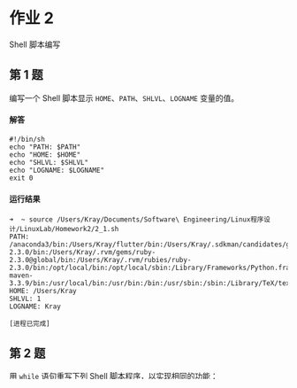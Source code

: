 # 作业 2

Shell 脚本编写

## 第 1 题

编写一个 Shell 脚本显示 `HOME`、`PATH`、`SHLVL`、`LOGNAME` 变量的值。

#### 解答

```
#!/bin/sh
echo "PATH: $PATH"
echo "HOME: $HOME"
echo "SHLVL: $SHLVL"
echo "LOGNAME: $LOGNAME"
exit 0
```

#### 运行结果

```
➜  ~ source /Users/Kray/Documents/Software\ Engineering/Linux程序设计/LinuxLab/Homework2/2_1.sh
PATH: /anaconda3/bin:/Users/Kray/flutter/bin:/Users/Kray/.sdkman/candidates/gradle/current/bin:/Users/Kray/.rvm/gems/ruby-2.3.0/bin:/Users/Kray/.rvm/gems/ruby-2.3.0@global/bin:/Users/Kray/.rvm/rubies/ruby-2.3.0/bin:/opt/local/bin:/opt/local/sbin:/Library/Frameworks/Python.framework/Versions/2.7/bin:/Library/Frameworks/Python.framework/Versions/3.5/bin:/usr/local/maven/apache-maven-3.3.9/bin:/usr/local/bin:/usr/bin:/bin:/usr/sbin:/sbin:/Library/TeX/texbin:/opt/X11/bin:/Library/Frameworks/Mono.framework/Versions/Current/Commands:/usr/local/mysql/bin:/Library/Tomcat/bin:/Users/Kray/.rvm/bin:/Users/Kray/Library/Python/3.5/bin
HOME: /Users/Kray
SHLVL: 1
LOGNAME: Kray

[进程已完成]
```
    
## 第 2 题

用 `while` 语句重写下列 Shell 脚本程序，以实现相同的功能：

```
#!/bin/sh
clear
select item in Continue Finish
do
case “$item” in
        Continue) ;;
        Finish) break ;;
        *) echo “Wrong choice! Please select again!” ;;
esac
done
```

#### 解答

```
#!/bin/sh
clear
echo '1) Continue'
echo '2) Finish'
echo –n '#?'

while read item
do 
	if [ "$item" = "1" ]
	then
		continue
	elif [ "$item" = "2" ]
	then 
		break
	else 
		echo 'Wrong choice! Please select again!'
	fi
done
exit 0
```

#### 运行结果

```
Last login: Fri Mar 16 15:15:02 on ttys000
➜  ~ source /Users/Kray/Documents/Software\ Engineering/Linux程序设计/LinuxLab/Homework2/2_2.sh
1) Continue
2) Finish
–n #?
1
1
1
3
Wrong choice! Please select again!
3
Wrong choice! Please select again!
3
Wrong choice! Please select again!
2

[进程已完成]
```

## 第 3 题
 
编写一个 Shell 脚本，显示 `Fibonacci` 数列的前10个数字。
(`Fibonacci`数列: `a[i+2]=a[i+1]+a[i]`, `a[1]=0`, `a[2]=1`, `i>=1`)

#### 解答

```
#!/bin/sh
echo 'Fibonacci 1 - 10:'
a=0
b=1
i=1
while [[ "$i" -le 10 ]]; do
	echo "$b"

	a=$(($a+$b))
	t=$a
	a=$b
	b=$t

	i=$(($i+1))
done
exit 0
```

#### 运行结果

```
➜  ~ source /Users/Kray/Documents/Software\ Engineering/Linux程序设计/LinuxLab/Homework2/2_3.sh
Fibonacci 1 - 10:
1
1
2
3
5
8
13
21
34
55

[进程已完成]
```

